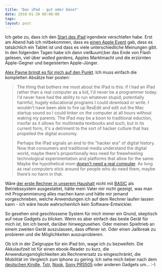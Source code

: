 ```yaml
---
title: 'Das iPad - gut oder böse?'
date: 2010-01-30 00:00:00 
tags: 
layout: post
---
```

<p><span class="dropCap">I</span>ch gebe zu, dass ich den <a href="http://www.apple.com/de/ipad/">Start des iPad</a> irgendwie verschlafen habe. Erst am Abend hab ich mitbekommen, dass es <a href="http://events.apple.com.edgesuite.net/1001q3f8hhr/event/index.html">einen Apple Event</a> gab, dass es tats&auml;chlich ein Tablet ist und dass es viele unterschiedliche Meinungen gibt. In den folgenden Tagen habe ich dann viel&amp;uuml;ber das Ende von Flash gelesen, viel über <em>walled gardens</em>, Apples Marktmacht und die erz&uuml;rnten Apple-Gegner und begeisterten Apple-J&uuml;nger.</p>

<p><a href="http://al3x.net/2010/01/28/ipad.html">Alex Payne bringt es f&uuml;r mich auf den Punkt</a>. Ich muss einfach die kompletten Abs&auml;tze hier posten:</p>

<blockquote>The thing that bothers me most about the iPad is this: if I had an iPad rather than a real computer as a kid, I'd never be a programmer today. I'd never have had the ability to run whatever stupid, potentially harmful, hugely educational programs I could download or write. I wouldn't have been able to fire up ResEdit and edit out the Mac startup sound so I could tinker on the computer at all hours without waking my parents. The iPad may be a boon to traditional eduction, insofar as it allows for multimedia textbooks and such, but in its current form, it's a detriment to the sort of hacker culture that has propelled the digital economy.<br />

Perhaps the iPad signals an end to the "hacker era" of digital history. Now that consumers and traditional media understand the digital world, maybe there's proportionally less need for freewheeling technological experimentation and platforms that allow for the same. Maybe the hypothetical mom <a href="http://danieltenner.com/posts/0015-ipad-an-apple-for-mom.html">doesn't need a real computer</a>. As long as real computers stick around for people who do need them, maybe there&rsquo;s no harm in that.</blockquote>

<p>Wäre <a href="http://de.wikipedia.org/wiki/Amstrad_CPC">der erste Rechner in unserem Haushalt</a> nicht mit <a href="http://de.wikipedia.org/wiki/BASIC">BASIC</a> als Betriebssystem ausgestattet, h&auml;tte mein Vater mir nicht gezeigt, was man mit Programmierung alles machen kann und h&auml;tte mir jemand vorgeschrieben, welche Anwendungen ich auf dem Rechner laufen lassen kann - ich w&auml;re heute wahrscheinlich kein Software-Entwickler.</p>

<p>So gesehen sind geschlossene System f&uuml;r mich immer ein Grund, skeptisch auf neue Gadgets zu blicken. Wenn es aber einfach das beste Ger&auml;t f&uuml;r mich ist, bin ich bereit, dar&uuml;ber hinwegzusehen. Oder meinen Spieltrieb an einem zweiten Ger&auml;t auszulassen, dass offener ist. Oder einen Jailbreak zu probieren und die M&ouml;glichkeiten auszuprobieren.</p>

<p>Ob ich in der Zielgruppe f&uuml;r ein iPad bin, wage ich zu bezweifeln. Die Akkulaufzeit ist f&uuml;r einen ebook-Reader zu kurz, die Anwendungsm&ouml;glichkeiten als Rechnerersatz zu eingeschr&auml;nkt, die Mobilit&auml;t im Vergleich zum Iphone zu gering. Ich sehe mich lieber nach dem <a href="http://www.amazon.com/dp/B0015TG12Q">deutschen Kindle</a>, <a href="http://reader.txtr.com">Txtr,</a> <a href="http://www.barnesandnoble.com/nook/index.asp">Nook</a>, <a href="http://www.sony.de/hub/reader-ebook">Sony PRS505</a> oder anderen Gadgets um... :-)</p>
